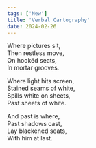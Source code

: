 ```yaml
---
tags: ['New']
title: 'Verbal Cartography'
date: 2024-02-26
---
```


Where pictures sit,  
Then restless move,  
On hookéd seats,  
In mortar grooves.

Where light hits screen,  
Stained seams of white,  
Spills white on sheets,  
Past sheets of white.

And past is where,  
Past shadows cast,  
Lay blackened seats,  
With him at last.  
